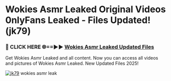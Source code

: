# Wokies Asmr Leaked Original Videos 0nlyFans Leaked - Files Updated! (jk79)

<h3>🔴 CLICK HERE 🌐==►► <a href="https://tinyurl.com/2jnfzry5" rel="nofollow">Wokies Asmr Leaked Updated Files</a></h3>

Get Wokies Asmr Leaked and all content. Now you can access all videos and pictures of Wokies Asmr Leaked. New Updated Files 2025!

[![jk79](https://i.imgur.com/GyGTBgg.gif)](https://tinyurl.com/2jnfzry5)
wokies asmr leak